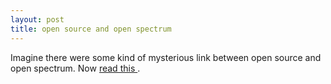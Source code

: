 ```yaml
---
layout: post
title: open source and open spectrum 
---
```



Imagine there were some kind of mysterious link between open source and open spectrum. Now <a href="/projects/ict/openspectrum.html">read this </a>.
